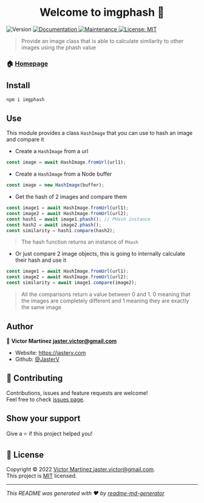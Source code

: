 <h1 align="center">Welcome to imgphash 👋</h1>
<p>
  <img alt="Version" src="https://img.shields.io/badge/version-0.3.2-blue.svg?cacheSeconds=2592000" />
  <a href="https://github.com/JasterV/imgphash#readme" target="_blank">
    <img alt="Documentation" src="https://img.shields.io/badge/documentation-yes-brightgreen.svg" />
  </a>
  <a href="https://github.com/JasterV/imgphash/graphs/commit-activity" target="_blank">
    <img alt="Maintenance" src="https://img.shields.io/badge/Maintained%3F-yes-green.svg" />
  </a>
  <a href="https://github.com/JasterV/imgphash/blob/main/LICENSE" target="_blank">
    <img alt="License: MIT" src="https://img.shields.io/github/license/JasterV/imgphash" />
  </a>
</p>

> Provide an image class that is able to calculate similarity to other images using the phash value

### 🏠 [Homepage](https://github.com/JasterV/imgphash#readme)

## Install

```sh
npm i imgphash
```

## Use

This module provides a class `HashImage` that you can use to hash an image and compare it

- Create a `HashImage` from a url

```javascript
const image = await HashImage.fromUrl(url1);
```

- Create a `HashImage` from a Node buffer

```javascript
const image = new HashImage(buffer);
```

- Get the hash of 2 images and compare them

```javascript
const image1 = await HashImage.fromUrl(url1);
const image2 = await HashImage.fromUrl(url2);
const hash1 = await image1.phash(); // PHash instance
const hash2 = await image2.phash();
const similarity = hash1.compare(hash2);
```

> The hash function returns an instance of `PHash`

- Or just compare 2 image objects, this is going to internally calculate their hash and use it

```javascript
const image1 = await HashImage.fromUrl(url1);
const image2 = await HashImage.fromUrl(url2);
const similarity = await image1.compare(image2);
```

> All the comparisons return a value between 0 and 1.
> 0 meaning that the images are completely different and 1 meaning they are exactly the same image

## Author

👤 **Victor Martinez <jaster.victor@gmail.com>**

- Website: https://jasterv.com
- Github: [@JasterV](https://github.com/JasterV)

## 🤝 Contributing

Contributions, issues and feature requests are welcome!<br />Feel free to check [issues page](https://github.com/JasterV/imgphash/issues).

## Show your support

Give a ⭐️ if this project helped you!

## 📝 License

Copyright © 2022 [Victor Martinez <jaster.victor@gmail.com>](https://github.com/JasterV).<br />
This project is [MIT](https://github.com/JasterV/imgphash/blob/main/LICENSE) licensed.

---

_This README was generated with ❤️ by [readme-md-generator](https://github.com/kefranabg/readme-md-generator)_
